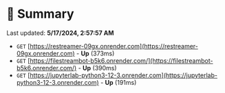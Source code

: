 # 📖 Summary
Last updated: **5/17/2024, 2:57:57 AM**

- `GET` [https://restreamer-09gx.onrender.com](https://restreamer-09gx.onrender.com) - **Up** (373ms)
- `GET` [https://filestreambot-b5k6.onrender.com/](https://filestreambot-b5k6.onrender.com/) - **Up** (390ms)
- `GET` [https://jupyterlab-python3-12-3.onrender.com](https://jupyterlab-python3-12-3.onrender.com) - **Up** (191ms)
